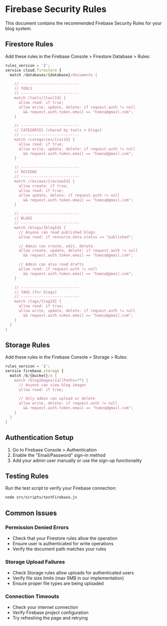 # Firebase Security Rules

This document contains the recommended Firebase Security Rules for your blog system.

## Firestore Rules

Add these rules in the Firebase Console > Firestore Database > Rules:

```javascript
rules_version = '2';
service cloud.firestore {
  match /databases/{database}/documents {

    // --------------------------
    // TOOLS
    // --------------------------
    match /tools/{toolId} {
      allow read: if true;
      allow write, update, delete: if request.auth != null 
        && request.auth.token.email == "hamza@gmail.com";
    }

    // --------------------------
    // CATEGORIES (shared by tools + blogs)
    // --------------------------
    match /categories/{catId} {
      allow read: if true;
      allow write, update, delete: if request.auth != null 
        && request.auth.token.email == "hamza@gmail.com";
    }

    // --------------------------
    // REVIEWS
    // --------------------------
    match /reviews/{reviewId} {
      allow create: if true;
      allow read: if true;
      allow update, delete: if request.auth != null 
        && request.auth.token.email == "hamza@gmail.com";
    }

    // --------------------------
    // BLOGS
    // --------------------------
    match /blogs/{blogId} {
      // Anyone can read published blogs
      allow read: if resource.data.status == "published";

      // Admin can create, edit, delete
      allow create, update, delete: if request.auth != null
        && request.auth.token.email == "hamza@gmail.com";

      // Admin can also read drafts
      allow read: if request.auth != null
        && request.auth.token.email == "hamza@gmail.com";
    }

    // --------------------------
    // TAGS (for blogs)
    // --------------------------
    match /tags/{tagId} {
      allow read: if true;
      allow write, update, delete: if request.auth != null
        && request.auth.token.email == "hamza@gmail.com";
    }
  }
}
```

## Storage Rules

Add these rules in the Firebase Console > Storage > Rules:

```javascript
rules_version = '2';
service firebase.storage {
  match /b/{bucket}/o {
    match /blogImages/{allPaths=**} {
      // Anyone can view blog images
      allow read: if true;

      // Only admin can upload or delete
      allow write, delete: if request.auth != null
        && request.auth.token.email == "hamza@gmail.com";
    }
  }
}
```

## Authentication Setup

1. Go to Firebase Console > Authentication
2. Enable the "Email/Password" sign-in method
3. Add your admin user manually or use the sign-up functionality

## Testing Rules

Run the test script to verify your Firebase connection:

```bash
node src/scripts/testFirebase.js
```

## Common Issues

### Permission Denied Errors
- Check that your Firestore rules allow the operation
- Ensure user is authenticated for write operations
- Verify the document path matches your rules

### Storage Upload Failures
- Check Storage rules allow uploads for authenticated users
- Verify file size limits (max 5MB in our implementation)
- Ensure proper file types are being uploaded

### Connection Timeouts
- Check your internet connection
- Verify Firebase project configuration
- Try refreshing the page and retrying